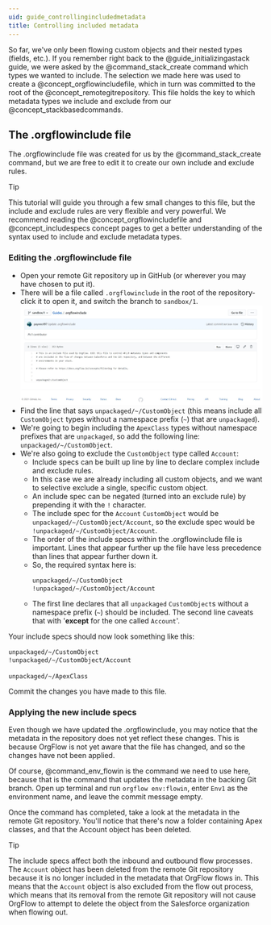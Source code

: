 ```yaml
---
uid: guide_controllingincludedmetadata
title: Controlling included metadata
---
```


So far, we've only been flowing custom objects and their nested types (fields, etc.). If you remember right back to the @guide_initializingastack guide, we were asked by the @command_stack_create command which types we wanted to include. The selection we made here was used to create a @concept_orgflowincludefile, which in turn was committed to the root of the @concept_remotegitrepository. This file holds the key to which metadata types we include and exclude from our @concept_stackbasedcommands.

## The .orgflowinclude file

The .orgflowinclude file was created for us by the @command_stack_create command, but we are free to edit it to create our own include and exclude rules.

> [!TIP]
> This tutorial will guide you through a few small changes to this file, but the include and exclude rules are very flexible and very powerful. We recommend reading the @concept_orgflowincludefile and @concept_includespecs concept pages to get a better understanding of the syntax used to include and exclude metadata types.

### Editing the .orgflowinclude file

- Open your remote Git repository up in GitHub (or wherever you may have chosen to put it).
- There will be a file called `.orgflowinclude` in the root of the repository- click it to open it, and switch the branch to `sandbox/1`.
  ![Edit .orgflowinclude](images/edit-orgflowinclude.jpg)
- Find the line that says `unpackaged/~/CustomObject` (this means include all `CustomObject` types without a namespace prefix (`~`) that are `unpackaged`).
- We're going to begin including the `ApexClass` types without namespace prefixes that are `unpackaged`, so add the following line: `unpackaged/~/CustomObject`.
- We're also going to exclude the `CustomObject` type called `Account`:
  - Include specs can be built up line by line to declare complex include and exclude rules.
  - In this case we are already including all custom objects, and we want to selective exclude a single, specific custom object.
  - An include spec can be negated (turned into an exclude rule) by prepending it with the `!` character.
  - The include spec for the `Account` `CustomObject` would be `unpackaged/~/CustomObject/Account`, so the exclude spec would be `!unpackaged/~/CustomObject/Account`.
  - The order of the include specs within the .orgflowinclude file is important. Lines that appear further up the file have less precedence than lines that appear further down it.
  - So, the required syntax here is:
    ``` orgflowinclude
    unpackaged/~/CustomObject
    !unpackaged/~/CustomObject/Account
	```
  - The first line declares that all `unpackaged` `CustomObject`s without a namespace prefix (`~`) should be included. The second line caveats that with '**except** for the one called `Account`'.

Your include specs should now look something like this:

``` orgflowinclude
unpackaged/~/CustomObject
!unpackaged/~/CustomObject/Account

unpackaged/~/ApexClass
```

Commit the changes you have made to this file.

### Applying the new include specs

Even though we have updated the .orgflowinclude, you may notice that the metadata in the repository does not yet reflect these changes. This is because OrgFlow is not yet aware that the file has changed, and so the changes have not been applied.

Of course, @command_env_flowin is the command we need to use here, because that is the command that updates the metadata in the backing Git branch. Open up terminal and run `orgflow env:flowin`, enter `Env1` as the environment name, and leave the commit message empty.

Once the command has completed, take a look at the metadata in the remote Git repository. You'll notice that there's now a folder containing Apex classes, and that the Account object has been deleted.

> [!TIP]
> The include specs affect both the inbound and outbound flow processes. The `Account` object has been deleted from the remote Git repository because it is no longer included in the metadata that OrgFlow flows in. This means that the `Account` object is also excluded from the flow out process, which means that its removal from the remote Git repository will not cause OrgFlow to attempt to delete the object from the Salesforce organization when flowing out.
